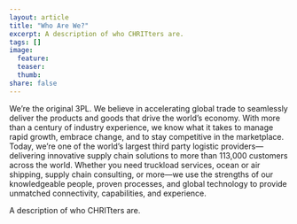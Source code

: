 ```yaml
---
layout: article
title: "Who Are We?"
excerpt: A description of who CHRITters are.
tags: []
image:
  feature:
  teaser:
  thumb:
share: false
---
```


We’re the original 3PL.  We believe in accelerating global trade to seamlessly deliver the products and goods that
drive the world’s economy. With more than a century of industry experience, we know what it takes to manage rapid
growth, embrace change, and to stay competitive in the marketplace. Today, we’re one of the world’s largest third
party logistic providers—delivering innovative supply chain solutions to more than 113,000 customers across the world.
Whether you need truckload services, ocean or air shipping, supply chain consulting, or more—we use the strengths of 
our knowledgeable people, proven processes, and global technology to provide unmatched connectivity, capabilities,
and experience.

A description of who CHRITters are.
